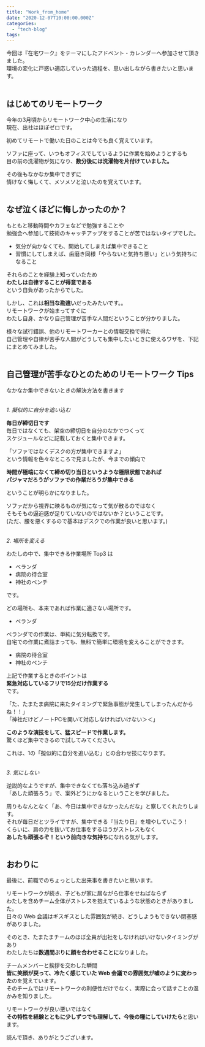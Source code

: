 ```yaml
---
title: "Work_from_home"
date: "2020-12-07T10:00:00.000Z"
categories: 
  - "tech-blog"
tags: 
---
```


今回は『在宅ワーク』をテーマにしたアドベント・カレンダーへ参加させて頂きました。  
環境の変化に戸惑い適応していった過程を、思い出しながら書きたいと思います。  
<br>

## はじめてのリモートワーク

今年の3月頃からリモートワーク中心の生活になり  
現在、出社はほぼゼロです。

初めてリモートで働いた日のことは今でも良く覚えています。  

ソファに座って、いつもオフィスでしているように作業を始めようとするも  
目の前の洗濯物が気になり、**数分後には洗濯物を片付けていました。**

その後もなかなか集中できずに  
情けなく悔しくて、メソメソと泣いたのを覚えています。  
<br>

## なぜ泣くほどに悔しかったのか？

もともと移動時間やカフェなどで勉強することや  
勉強会へ参加して技術のキャッチアップをすることが苦ではないタイプでした。

- 気分が向かなくても、開始してしまえば集中できること  
- 習慣にしてしまえば、歯磨き同様「やらないと気持ち悪い」という気持ちになること

それらのことを経験上知っていたため  
**わたしは自律することが得意である**  
という自負があったからでした。

しかし、これは**相当な勘違い**だったみたいです。。  
リモートワークが始まってすぐに  
わたし自身、かなり自己管理が苦手な人間だということが分かりました。

様々な試行錯誤、他のリモートワーカーとの情報交換で得た  
自己管理や自律が苦手な人間がどうしても集中したいときに使えるワザを、下記にまとめてみました。  
<br>

## 自己管理が苦手なひとのためのリモートワーク Tips

なかなか集中できないときの解決方法を書きます  
<br>

*1. 擬似的に自分を追い込む*  

**毎日が締切日です**  
毎日ではなくても、架空の締切日を自分のなかでつくって  
スケジュールなどに記載しておくと集中できます。

「ソファではなくデスクの方が集中できますよ」  
という情報を色々なところで見ましたが、今までの傾向で  

**時間が極端になくて締め切り当日というような極限状態であれば  
パジャマだろうがソファでの作業だろうが集中できる**  

ということが明らかになりました。

ソファだから視界に映るものが気になって気が散るのではなく  
そもそもの逼迫感が足りていないのではないか？ということです。  
(ただ、腰を悪くするので基本はデスクでの作業が良いと思います。)  
<br>

*2. 場所を変える*  

わたしの中で、集中できる作業場所 Top3 は  

- ベランダ  
- 病院の待合室  
- 神社のベンチ  

です。

どの場所も、本来であれば作業に適さない場所です。  

- ベランダ  

ベランダでの作業は、単純に気分転換です。  
自宅での作業に煮詰まっても、無料で簡単に環境を変えることができます。

- 病院の待合室  
- 神社のベンチ  

上記で作業するときのポイントは  
**緊急対応しているフリで15分だけ作業する**  
です。

「た、たまたま病院に来たタイミングで緊急事態が発生してしまったんだからね！！」  
「神社だけどノートPCを開いて対応しなければいけない＞＜」  

**このような演技をして、猛スピードで作業します。**  
驚くほど集中できるので試してみてください。

これは、1の「擬似的に自分を追い込む」との合わせ技になります。  
<br>

*3. 気にしない*  

逆説的なようですが、集中できなくても落ち込み過ぎず  
「あした頑張ろう」で、案外どうにかなるということを学びました。

周りもなんとなく「あ、今日は集中できなかったんだな」と察してくれたりします。  
それが毎日だとツライですが、集中できる『当たり日』を増やしていこう！  
くらいに、肩の力を抜いてお仕事をするほうがストレスもなく  
**あしたも頑張るぞ！という前向きな気持ち**になれる気がします。  
<br>

## おわりに

最後に、前職でのちょっとした出来事を書きたいと思います。  

リモートワークが続き、子どもが家に居ながら仕事をせねばならず  
わたしを含めチーム全体がストレスを抱えているような状態のときがありました。  
日々の Web 会議はギスギスとした雰囲気が続き、どうしようもできない閉塞感がありました。

そのとき、たまたまチームのほぼ全員が出社をしなければいけないタイミングがあり  
わたしたちは**数週間ぶりに顔を合わせることに**なりました。

チームメンバーと挨拶を交わした瞬間  
**皆に笑顔が戻って、冷たく感じていた Web 会議での雰囲気が嘘のように変わった**のを覚えています。  
そのチームではリモートワークの利便性だけでなく、実際に会って話すことの温かみを知りました。

リモートワークが良い悪いではなく  
**その特性を経験とともに少しずつでも理解して、今後の糧にしていけたら**と思います。

読んで頂き、ありがとうございます。
